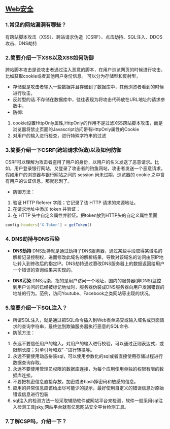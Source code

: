 ## [Web安全]()
### 1.常见的网站漏洞有哪些？
有跨站脚本攻击（XSS）、跨站请求伪造（CSRF）、点击劫持、SQL注入、DDOS攻击、DNS劫持

### 2.简要介绍一下XSS以及XSS如何防御
跨站脚本攻击是说攻击者通过注入恶意的脚本，在用户浏览网页的时候进行攻击，比如获取cookie或者其他用户身份信息。
可以分为存储型和反射型，
+ 存储型是攻击者输入一些数据并且存储到了数据库中，其他浏览者看到的时候进行攻击，
+ 反射型的话.不存储在数据库中，往往表现为将攻击代码放在URL地址的请求参数中。
+ 防御:
1. cookie设置HttpOnly属性,HttpOnly的作用不是过滤XSS跨站脚本攻击，而是浏览器将禁止页面的Javascript访问带有HttpOnly属性的Cookie
2. 对用户的输入进行检查，进行特殊字符串的过滤

### 3.简要介绍一下CSRF(跨站请求伪造)以及如何防御
CSRF可以理解为攻击者盗用了用户的身份，以用户的名义发送了恶意请求。比如，用户登录银行网站，又登录了攻击者的钓鱼网站，攻击者发送一个恶意请求，假如用户的浏览器与银行网站之间的 session 尚未过期，浏览器的 cookie 之中含有用户的认证信息，那就悲剧了。
+ 防御方法：
1. 验证 HTTP Referer 字段；它记录了该 HTTP 请求的来源地址。
2. 在请求地址中添加 token 并验证；
3. 在 HTTP 头中自定义属性并验证。把token放到HTTP头的自定义属性里面
```JavaScript
config.headers['X-Token'] = getToken()
```

### 4. DNS劫持与DNS污染
+ **DNS劫持** DNS劫持就是通过劫持了DNS服务器，通过某些手段取得某域名的解析记录控制权，进而修改此域名的解析结果，导致对该域名的访问由原IP地址转入到修改后的指定IP。DNS劫持通过篡改DNS服务器上的数据返回给用户一个错误的查询结果来实现的。

+ **DNS污染**  DNS污染，指的是用户访问一个地址，国内的服务器(非DNS)监控到用户访问的已经被标记地址时，服务器伪装成DNS服务器向用户发回错误的地址的行为。范例，访问Youtube、Facebook之类网站等出现的状况。



### 5.简要介绍一下SQL注入？
+ 所谓SQL注入，就是通过把SQL命令插入到Web表单递交或输入域名或页面请求的查询字符串，最终达到欺骗服务器执行恶意的SQL命令.
+ 防范方法：
1. 永远不要信任用户的输入。对用户的输入进行校验，可以通过正则表达式，或限制长度；对单引号和双"-"进行转换等。
2. 永远不要使用动态拼装sql，可以使用参数化的sql或者直接使用存储过程进行数据查询存取。
3. 永远不要使用管理员权限的数据库连接，为每个应用使用单独的权限有限的数据库连接。
4. 不要把机密信息直接存放，加密或者hash掉密码和敏感的信息。
5. 应用的异常信息应该给出尽可能少的提示，最好使用自定义的错误信息对原始错误信息进行包装
6. sql注入的检测方法一般采取辅助软件或网站平台来检测，软件一般采用sql注入检测工具jsky,网站平台就有亿思网站安全平台检测工具。


### 7.了解CSP吗，介绍一下？
